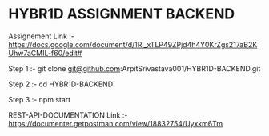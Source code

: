 
# HYBR1D ASSIGNMENT BACKEND

Assignement Link :- https://docs.google.com/document/d/1Rl_xTLP49ZPjd4h4Y0KrZgs217aB2KUhw7aCMIL-f60/edit#

Step 1 :-
git clone git@github.com:ArpitSrivastava001/HYBR1D-BACKEND.git

Step 2 :-
cd HYBR1D-BACKEND

Step 3 :-
npm start


REST-API-DOCUMENTATION Link :- https://documenter.getpostman.com/view/18832754/Uyxkm6Tm
